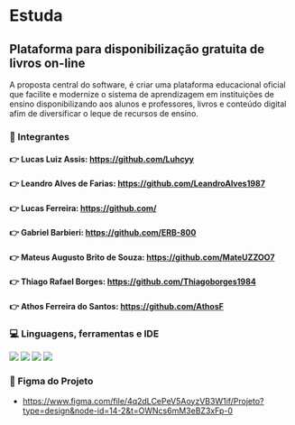 # Estuda

## Plataforma para disponibilização gratuita de livros on-line

<p>

A proposta central do software, é criar uma plataforma educacional oficial que facilite e modernize o sistema de aprendizagem em instituições de ensino disponibilizando aos alunos e professores, livros e conteúdo digital afim de diversificar o leque de recursos de ensino.
</p>


### :space_invader: Integrantes

#### :point_right: Lucas Luiz Assis: https://github.com/Luhcyy
#### :point_right: Leandro Alves de Farias: https://github.com/LeandroAlves1987 
#### :point_right: Lucas Ferreira: https://github.com/
#### :point_right: Gabriel Barbieri: https://github.com/ERB-800
#### :point_right: Mateus Augusto Brito de Souza: https://github.com/MateUZZOO7
#### :point_right: Thiago Rafael Borges: https://github.com/Thiagoborges1984
#### :point_right: Athos Ferreira do Santos: https://github.com/AthosF


### :computer: Linguagens, ferramentas e IDE

<p>
<a>
<img src=https://img.shields.io/badge/html5-151515.svg?style=for-the-badge&logo=html5&logoColor=white/>
<img src=https://img.shields.io/badge/css3-151515.svg?style=for-the-badge&logo=css3&logoColor=white/>
<img src=https://img.shields.io/badge/Visual%20Studio%20Code-151515.svg?style=for-the-badge&logo=visual-studio-code&logoColor=white/>
 <img src=https://img.shields.io/badge/figma-151515.svg?style=for-the-badge&logo=figma&logoColor=white/>
</a>

 ### :pencil: Figma do Projeto
 
 - https://www.figma.com/file/4q2dLCePeV5AoyzVB3W1if/Projeto?type=design&node-id=14-2&t=OWNcs6mM3eBZ3xFp-0
 
  
      
